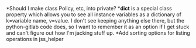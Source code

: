 *Should I make class Policy, etc, into private?
*__dict__ is a special class property which allows you to see all instance
variables as a dictionary of k=variable name, v=value. I don't see keeping
anything else there, but the python-gitlab code does, so I want to remember it
as an option if I get stuck and can't figure out how I'm jacking stuff up.
*Add sorting options for listing operations in jss_helper